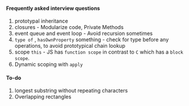 #### Frequently asked interview questions

1. prototypal inheritance
2. closures - Modularize code, Private Methods 
3. event queue and event loop - Avoid recursion sometimes
4. `type of` , `hasOwnProperty` something - check for type before any operations, to avoid prototypical chain lookup 
5. scope `this` - JS has `function scope` in contrast to `C` which has a `block scope`.
6. Dynamic scoping with `apply` 

#### To-do

1. longest substring without repeating characters
2. Overlapping rectangles